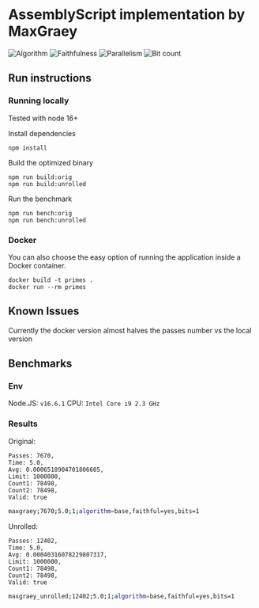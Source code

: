 # AssemblyScript implementation by MaxGraey

![Algorithm](https://img.shields.io/badge/Algorithm-base-green)
![Faithfulness](https://img.shields.io/badge/Faithful-yes-green)
![Parallelism](https://img.shields.io/badge/Parallel-no-green)
![Bit count](https://img.shields.io/badge/Bits-1-green)

## Run instructions

### Running locally

Tested with node 16+

Install dependencies
```
npm install
```

Build the optimized binary
```
npm run build:orig
npm run build:unrolled
```

Run the benchmark
```
npm run bench:orig
npm run bench:unrolled
```

### Docker

You can also choose the easy option of running the application inside a Docker container.

```
docker build -t primes .
docker run --rm primes
```

## Known Issues

Currently the docker version almost halves the passes number vs the local version

## Benchmarks

### Env

Node.JS: `v16.6.1`
CPU: `Intel Core i9 2.3 GHz`

### Results

Original:

```text
Passes: 7670,
Time: 5.0,
Avg: 0.0006518904701806605,
Limit: 1000000,
Count1: 78498,
Count2: 78498,
Valid: true
```

```bash
maxgraey;7670;5.0;1;algorithm=base,faithful=yes,bits=1
```

Unrolled:
```text
Passes: 12402,
Time: 5.0,
Avg: 0.00040316078229807317,
Limit: 1000000,
Count1: 78498,
Count2: 78498,
Valid: true
```

```bash
maxgraey_unrolled;12402;5.0;1;algorithm=base,faithful=yes,bits=1
```

